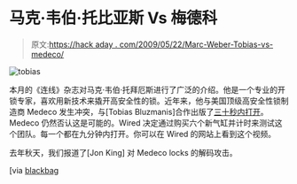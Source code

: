 # 马克·韦伯·托比亚斯 Vs 梅德科

> 原文:[https://hack aday . com/2009/05/22/Marc-Weber-Tobias-vs-medeco/](https://hackaday.com/2009/05/22/marc-weber-tobias-vs-medeco/)

![tobias](../Images/2454cdc6a2f570f15bf2a38b56a1ccf5.png "tobias")

本月的《连线》杂志对马克·韦伯·托拜厄斯进行了广泛的介绍。他是一个专业的开锁专家，喜欢用新技术来撬开高安全性的锁。近年来，他与美国顶级高安全性锁制造商 Medeco 发生冲突，与[Tobias Bluzmanis]合作出版了[三十秒内打开](http://www.amazon.com/OPEN-THIRTY-SECONDS-Cracking-America/dp/0975947923/ "Amazon.com: OPEN IN THIRTY SECONDS: Cracking One of the Most Secure Locks in America: MARC WEBER TOBIAS, TOBIAS BLUZMANIS, Ross Anderson, Barry Wels, Harry Sher: Books")。Medeco 仍然否认这是可能的。Wired 决定通过购买六个新气缸并计时来测试这个团队。每一个都在九分钟内打开。你可以在 Wired 的网站上看到这个视频。

去年秋天，我们报道了[Jon King] 对 Medeco locks 的解码攻击。

[via [blackbag](http://blackbag.nl/?p=441 "blackbag » Wired on Marc Tobias and picking/bumping Medeco locks")